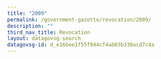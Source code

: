 ```yaml
---
title: "2009"
permalink: /government-gazette/revocation/2009/
description: ""
third_nav_title: Revocation
layout: datagovsg-search
datagovsg-id: d_e16bee1f55f944cf4ab03b330acd7c4a
---
```

